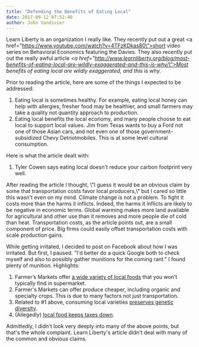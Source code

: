 ```yaml
---
title: "Defending the Benefits of Eating Local"
date: 2017-09-12 07:52:40
author: John Vandivier
---
```




Learn Liberty is an organization I really like. They recently put out a great <a href=\"https://www.youtube.com/watch?v=4TFzKDkas80\">short video series on Behavioral Economics</a> featuring the Davies. They also recently put out the really awful article <em><a href=\"http://www.learnliberty.org/blog/most-benefits-of-eating-local-are-wildly-exaggerated-and-this-is-why/\">Most benefits of eating local are wildly exaggerated, and this is why</a>.</em>

Prior to reading the article, here are some of the things I expected to be addressed:
<ol>
 	<li>Eating local is sometimes healthy. For example, eating local honey can help with allergies, fresher food may be healthier, and small farmers may take a quality not quantity approach to production.</li>
 	<li>Eating local benefits the local economy, and many people choose to eat local to support local values. Jim from Texas wants to buy a Ford not one of those Asian cars, and not even one of those government-subsidized Chevy Detriotmobiles. This is at some level cultural consumption.</li>
</ol>
Here is what the article dealt with:
<ol>
 	<li>Tyler Cowen says eating local doesn't reduce your carbon footprint very well.</li>
</ol>
After reading the article I thought, \"I guess it would be an obvious claim by some that transportation costs favor local producers,\" but I cared so little this wasn't even on my mind. Climate change is not a problem. To fight it costs more than the harms it inflicts. Indeed, the harms it inflicts are likely to be negative in economic terms. Global warming makes more land available for agricultural and other use than it removes and more people die of cold than heat. Transportation costs, as the article points out, are a small component of price. Big firms could easily offset transportation costs with scale production gains.

While getting irritated, I decided to post on Facebook about how I was irritated. But first, I paused. \"I'd better do a quick Google both to check myself and also to possibly gather munitions for the coming rant.\" I found plenty of munition. Highlights:
<ol>
 	<li>Farmer’s Markets offer <a href=\"http://greenopedia.com/local-food-is-healthier/\">a wide variety of local foods</a> that you won’t typically find in supermarket.</li>
 	<li>Farmer's Markets can offer produce cheaper, including organic and specialty crops. This is due to many factors not just transportation.</li>
 	<li>Related to #1 above, consuming local varieties <a href=\"https://www.uvm.edu/vtvegandberry/factsheets/buylocal.html\">preserves genetic diversity</a>.</li>
 	<li>(Allegedly) <a href=\"https://www.uvm.edu/vtvegandberry/factsheets/buylocal.html\">local food keeps taxes down</a>.</li>
</ol>
Admittedly, I didn't look very deeply into many of the above points, but that's the whole complaint. Learn Liberty's article didn't deal with many of the common and obvious claims.